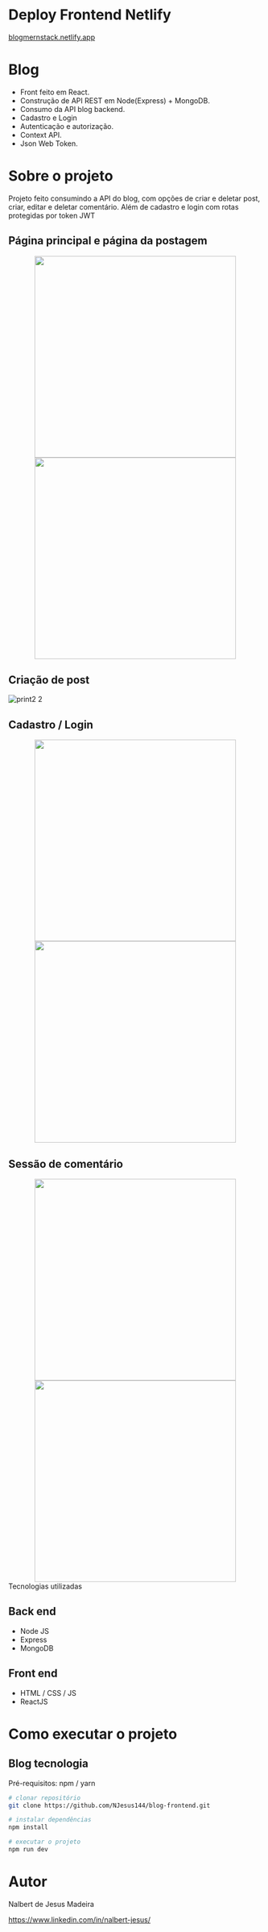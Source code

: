 

# Deploy Frontend Netlify  
<a href="https://blogmernstack.netlify.app" target="_blank">blogmernstack.netlify.app</a>


# Blog
- Front feito em React.
- Construção de API REST em Node(Express) + MongoDB.
- Consumo da API blog backend.
- Cadastro e Login
- Autenticação e autorização.
- Context API.
- Json Web Token.


# Sobre o projeto

Projeto feito consumindo a API do blog, com opções de criar e deletar post, criar, editar e deletar comentário. Além de cadastro e login com rotas protegidas por token JWT


## Página principal e página da postagem
<div align="center">
  <img src="https://github.com/NJesus144/blog-frontend/assets/94402903/734dd930-e255-452c-b7b0-854197af5284" width="400px"/>
  <img src="https://github.com/NJesus144/blog-frontend/assets/94402903/f4b807d4-8521-4e37-9694-cda603a8d3b6" width="400px"/>
</div>


## Criação de post
![print2 2](https://github.com/NJesus144/blog-frontend/assets/94402903/48a6bdd7-903d-43e2-827a-6bfec7584cd1)

## Cadastro / Login
<div align="center">
  <img src="https://github.com/NJesus144/blog-frontend/assets/94402903/2656d27b-4473-4db6-ae46-fbbc8766fc3f3" width="400px"/>
  <img src="https://github.com/NJesus144/blog-frontend/assets/94402903/194da308-9c00-4216-a4b4-90770101aad5" width="400px"/>
</div>

## Sessão de comentário
<div align="center">
  <img src="https://github.com/NJesus144/blog-frontend/assets/94402903/230793fe-fc53-448c-88ee-12d8abfe60a1" width="400px"/>
  <img src="https://github.com/NJesus144/blog-frontend/assets/94402903/68bf49f0-517e-4fad-95f9-5d2cce5da1f2" width="400px"/>
</div


# Tecnologias utilizadas

## Back end
- Node JS
- Express
- MongoDB

## Front end
- HTML / CSS / JS 
- ReactJS


# Como executar o projeto

  ## Blog tecnologia
Pré-requisitos: npm / yarn

```bash
# clonar repositório
git clone https://github.com/NJesus144/blog-frontend.git

# instalar dependências
npm install

# executar o projeto
npm run dev
```

# Autor

Nalbert de Jesus Madeira

https://www.linkedin.com/in/nalbert-jesus/

